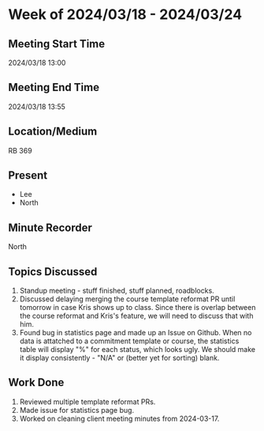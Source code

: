 # Week of 2024/03/18 - 2024/03/24

## Meeting Start Time
2024/03/18 13:00

## Meeting End Time
2024/03/18 13:55

## Location/Medium
RB 369

## Present
- Lee
- North

## Minute Recorder
North

## Topics Discussed
1. Standup meeting - stuff finished, stuff planned, roadblocks.
2. Discussed delaying merging the course template reformat PR until tomorrow in case Kris shows up to class. Since there is overlap between the course reformat and Kris's feature, we will need to discuss that with him.
3. Found bug in statistics page and made up an Issue on Github. When no data is attatched to a commitment template or course, the statistics table will display "%" for each status, which looks ugly. We should make it display consistently - "N/A" or (better yet for sorting) blank.

## Work Done
1. Reviewed multiple template reformat PRs.
2. Made issue for statistics page bug.
3. Worked on cleaning client meeting minutes from 2024-03-17.
